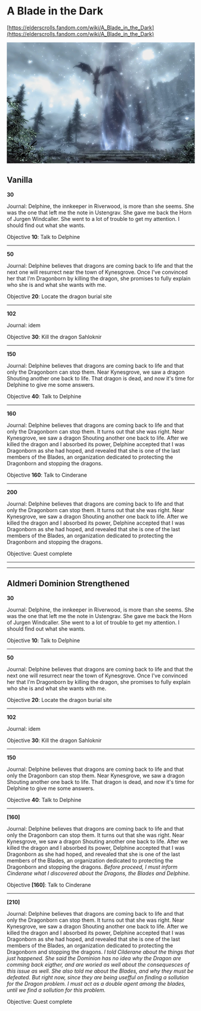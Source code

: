 # A Blade in the Dark

[https://elderscrolls.fandom.com/wiki/A_Blade_in_the_Dark](https://elderscrolls.fandom.com/wiki/A_Blade_in_the_Dark)

![A Blade in the Dark](./img/A_Blade_in_the_Dark.webp)

## Vanilla

**30**

Journal:
Delphine, the innkeeper in Riverwood, is more than she seems. She was the one that left me the note in Ustengrav. She gave me back the Horn of Jurgen Windcaller. She went to a lot of trouble to get my attention. I should find out what she wants.

Objective **10**: 
Talk to Delphine

---- 


**50**

Journal: 
Delphine believes that dragons are coming back to life and that the next one will resurrect near the town of Kynesgrove. Once I've convinced her that I'm Dragonborn by killing the dragon, she promises to fully explain who she is and what she wants with me.

Objective **20**: 
Locate the dragon burial site

----


**102**

Journal: idem

Objective **30**: 
Kill the dragon Sahloknir

----


**150**

Journal: 
Delphine believes that dragons are coming back to life and that only the Dragonborn can stop them. Near Kynesgrove, we saw a dragon Shouting another one back to life. That dragon is dead, and now it's time for Delphine to give me some answers.

Objective **40**: 
Talk to Delphine

----


**160**

Journal: 
Delphine believes that dragons are coming back to life and that only the Dragonborn can stop them. It turns out that she was right. Near Kynesgrove, we saw a dragon Shouting another one back to life. After we killed the dragon and I absorbed its power, Delphine accepted that I was Dragonborn as she had hoped, and revealed that she is one of the last members of the Blades, an organization dedicated to protecting the Dragonborn and stopping the dragons.

Objective **160**: 
Talk to Cinderane

----


**200**

Journal: 
Delphine believes that dragons are coming back to life and that only the Dragonborn can stop them. It turns out that she was right. Near Kynesgrove, we saw a dragon Shouting another one back to life. After we killed the dragon and I absorbed its power, Delphine accepted that I was Dragonborn as she had hoped, and revealed that she is one of the last members of the Blades, an organization dedicated to protecting the Dragonborn and stopping the dragons. 

Objective: 
Quest complete

----
----


## Aldmeri Dominion Strengthened


**30**

Journal:
Delphine, the innkeeper in Riverwood, is more than she seems. She was the one that left me the note in Ustengrav. She gave me back the Horn of Jurgen Windcaller. She went to a lot of trouble to get my attention. I should find out what she wants.

Objective **10**: 
Talk to Delphine

---- 


**50**

Journal: 
Delphine believes that dragons are coming back to life and that the next one will resurrect near the town of Kynesgrove. Once I've convinced her that I'm Dragonborn by killing the dragon, she promises to fully explain who she is and what she wants with me.

Objective **20**: 
Locate the dragon burial site

----


**102**

Journal: idem

Objective **30**: 
Kill the dragon Sahloknir

----


**150**

Journal: 
Delphine believes that dragons are coming back to life and that only the Dragonborn can stop them. Near Kynesgrove, we saw a dragon Shouting another one back to life. That dragon is dead, and now it's time for Delphine to give me some answers.

Objective **40**: 
Talk to Delphine

----


**[160]**

Journal: 
Delphine believes that dragons are coming back to life and that only the Dragonborn can stop them. It turns out that she was right. Near Kynesgrove, we saw a dragon Shouting another one back to life. After we killed the dragon and I absorbed its power, Delphine accepted that I was Dragonborn as she had hoped, and revealed that she is one of the last members of the Blades, an organization dedicated to protecting the Dragonborn and stopping the dragons. _Before proceed, I must inform Cinderane what I discovered about the Dragons, the Blades and Delphine._

Objective **[160]**: 
Talk to Cinderane

----


**[210]**

Journal: Delphine believes that dragons are coming back to life and that only the Dragonborn can stop them. It turns out that she was right. Near Kynesgrove, we saw a dragon Shouting another one back to life. After we killed the dragon and I absorbed its power, Delphine accepted that I was Dragonborn as she had hoped, and revealed that she is one of the last members of the Blades, an organization dedicated to protecting the Dragonborn and stopping the dragons. 
_I told Cilderane  about the things that just happened. She said the Dominion has no idea why the Dragon are comming back eigther, and are woried as well about the consequesces of this issue as well. She also told me about the Blades, and why they must be defeated. But right now, since they are being usefful on finding a sollution for the Dragon problem. I must act as a double agent among the blades, until we find a sollution for this problem._

Objective: Quest complete


